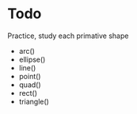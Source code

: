 # Todo

Practice, study each primative shape

- arc()
- ellipse()
- line()
- point()
- quad()
- rect()
- triangle()